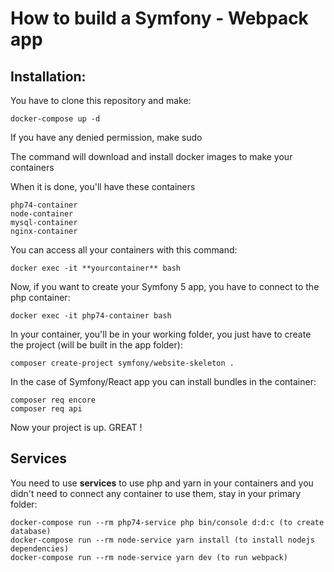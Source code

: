 # How to build a Symfony - Webpack app

## Installation:

You have to clone this repository and make:

    docker-compose up -d

If you have any denied permission, make sudo

The command will download and install docker images to make your containers

When it is done, you'll have these containers

    php74-container
    node-container
    mysql-container
    nginx-container

You can access all your containers with this command:

    docker exec -it **yourcontainer** bash

Now, if you want to create your Symfony 5 app, you have to connect to the php container:

    docker exec -it php74-container bash

In your container, you'll be in your working folder, you just have to create the project (will be built in the app folder):

    composer create-project symfony/website-skeleton .

In the case of Symfony/React app you can install bundles in the container:

    composer req encore
    composer req api

Now your project is up. GREAT !

## Services

You need to use **services** to use php and yarn in your containers and you didn't need to connect any container to use them, stay in your primary folder:

    docker-compose run --rm php74-service php bin/console d:d:c (to create database)
    docker-compose run --rm node-service yarn install (to install nodejs dependencies)
    docker-compose run --rm node-service yarn dev (to run webpack)